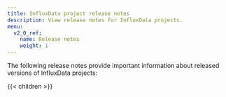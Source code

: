 ```yaml
---
title: InfluxData project release notes
description: View release notes for InfluxData projects.
menu:
  v2_0_ref:
    name: Release notes
    weight: 1
---
```


The following release notes provide important information about released versions
of InfluxData projects:

{{< children >}}
